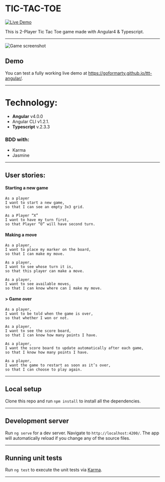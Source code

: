 # TIC-TAC-TOE 

[![Live Demo](https://img.shields.io/badge/demo-online-green.svg)](https://goformarty.github.io/ttt-angular/)

This is 2-Player Tic Tac Toe game made with Angular4 & Typescript.

---

![Game screenshot](https://user-images.githubusercontent.com/14976588/29963895-44810012-8f00-11e7-853d-09a83ad901c4.png "Game screenshot")

## Demo
You can test a fully working live demo at https://goformarty.github.io/ttt-angular/.

---

# Technology:
- **Angular** v4.0.0
- Angular CLI v1.2.1.
- **Typescript** v.2.3.3

### BDD with:
- Karma
- Jasmine

---

## User stories:

#### Starting a new game  

    As a player
    I want to start a new game,
    so that I can see an empty 3x3 grid.  

    As a Player “X”
    I want to have my turn first, 
    so that Player “O” will have second turn.

#### Making a move  
    As a player,
    I want to place my marker on the board, 
    so that I can make my move.

    As a player, 
    I want to see whose turn it is, 
    so that this player can make a move.

    As a player, 
    I want to see available moves, 
    so that I can know where can I make my move.

#### > Game over  

    As a player, 
    I want to be told when the game is over,
    so that whether I won or not.
    
    As a player, 
    I want to see the score board, 
    so that I can know how many points I have.
    
    As a player, 
    I want the score board to update automatically after each game, 
    so that I know how many points I have.
    
    As a player, 
    I want the game to restart as soon as it’s over, 
    so that I can choose to play again.
    
---

## Local setup
Clone this repo and run `npm install` to install all the dependencies.

---

## Development server

Run `ng serve` for a dev server. Navigate to `http://localhost:4200/`. The app will automatically reload if you change any of the source files.

---

## Running unit tests

Run `ng test` to execute the unit tests via [Karma](https://karma-runner.github.io).

---
